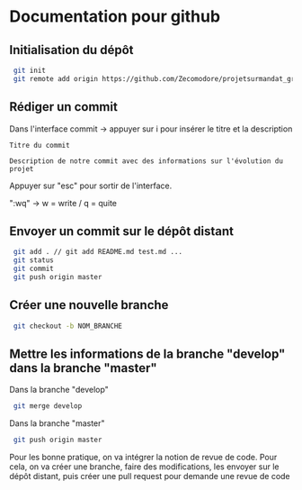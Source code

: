 # Documentation pour github

## Initialisation du dépôt

```bash
 git init
 git remote add origin https://github.com/Zecomodore/projetsurmandat_groupe07.git
```

## Rédiger un commit
Dans l'interface commit -> appuyer sur i pour insérer le titre et la description
```
Titre du commit

Description de notre commit avec des informations sur l'évolution du projet
```
Appuyer sur "esc" pour sortir de l'interface.

":wq" -> w = write / q = quite

## Envoyer un commit sur le dépôt distant
```bash
 git add . // git add README.md test.md ...
 git status
 git commit
 git push origin master
```

## Créer une nouvelle branche
```bash
 git checkout -b NOM_BRANCHE
```

## Mettre les informations de la branche "develop" dans la branche "master"
Dans la branche "develop"
```bash
 git merge develop
```
Dans la branche "master"
```bash
 git push origin master
```

Pour les bonne pratique, on va intégrer la notion de revue de code. Pour cela, on va créer une branche, faire des modifications, les envoyer sur le dépôt distant, puis créer une pull request pour demande une revue de code